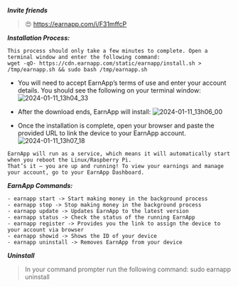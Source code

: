 ***Invite friends***
> :heart_eyes: https://earnapp.com/i/F31mffcP

***Installation Process:***
```
This process should only take a few minutes to complete. Open a terminal window and enter the following command:
wget -qO- https://cdn.earnapp.com/static/earnapp/install.sh > /tmp/earnapp.sh && sudo bash /tmp/earnapp.sh
```
- You will need to accept EarnApp’s terms of use and enter your account details. You should see the following on your terminal window:
![2024-01-11_13h04_33](https://github.com/selerakucs1/earnapp/assets/40531122/01f47ea0-1f2b-449f-a800-ad6d932ad5a9)

- After the download ends, EarnApp will install:
 ![2024-01-11_13h06_00](https://github.com/selerakucs1/earnapp/assets/40531122/8682b194-bc78-4483-8814-040f64e383d1)

- Once the installation is complete, open your browser and paste the provided URL to link the device to your EarnApp account. 
![2024-01-11_13h07_18](https://github.com/selerakucs1/earnapp/assets/40531122/3d62e56c-0f10-490e-a529-96d1a15835e0)

```
EarnApp will run as a service, which means it will automatically start when you reboot the Linux/Raspberry Pi.
That’s it – you are up and running! To view your earnings and manage your account, go to your EarnApp Dashboard.
```

***EarnApp Commands:***
```
- earnapp start -> Start making money in the background process
- earnapp stop -> Stop making money in the background process
- earnapp update -> Updates EarnApp to the latest version
- earnapp status -> Check the status of the running EarnApp
- earnapp register -> Provides you the link to assign the device to your account via browser
- earnapp showid -> Shows the ID of your device
- earnapp uninstall -> Removes EarnApp from your device
```
***Uninstall***
> In your command prompter run the following command: sudo earnapp uninstall

